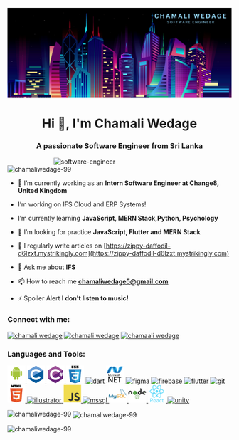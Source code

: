![logo](https://github.com/ChamaliWedage-99/ChamaliWedage-99/blob/main/black%20blue%20modern%20twitch%20banner.png)
<h1 align="center">Hi 👋, I'm Chamali Wedage</h1>
<h3 align="center">A passionate Software Engineer from Sri Lanka</h3>


<img align="right" alt="software-engineer" width="400" src="https://media.tenor.com/S59bPkT0pqcAAAAC/programming.gif"> 


<p align="left"> <img src="https://komarev.com/ghpvc/?username=chamaliwedage-99&label=Profile%20views&color=0e75b6&style=flat" alt="chamaliwedage-99" /> </p>

- 🌱 I’m currently working as an **Intern Software Engineer at Change8, United Kingdom**
  
- I’m working on IFS Cloud and ERP Systems!

- I’m currently learning **JavaScript, MERN Stack,Python, Psychology**

- 🤝 I’m looking for practice  **JavaScript, Flutter and MERN Stack**

- 📝 I regularly write articles on [https://zippy-daffodil-d6lzxt.mystrikingly.com](https://zippy-daffodil-d6lzxt.mystrikingly.com)

- 💬 Ask me about **IFS**

- 📫 How to reach me **chamaliwedage5@gmail.com**

- ⚡ Spoiler Alert **I don't listen to music!**

<h3 align="left">Connect with me:</h3>
<p align="left">
<a href="https://twitter.com/chamali wedage" target="blank"><img align="center" src="https://raw.githubusercontent.com/rahuldkjain/github-profile-readme-generator/master/src/images/icons/Social/twitter.svg" alt="chamali wedage" height="30" width="40" /></a>
<a href="https://linkedin.com/in/chamali wedage" target="blank"><img align="center" src="https://raw.githubusercontent.com/rahuldkjain/github-profile-readme-generator/master/src/images/icons/Social/linked-in-alt.svg" alt="chamali wedage" height="30" width="40" /></a>
<a href="https://fb.com/chamaali wedage" target="blank"><img align="center" src="https://raw.githubusercontent.com/rahuldkjain/github-profile-readme-generator/master/src/images/icons/Social/facebook.svg" alt="chamaali wedage" height="30" width="40" /></a>
</p>

<h3 align="left">Languages and Tools:</h3>
<p align="left"> <a href="https://developer.android.com" target="_blank" rel="noreferrer"> <img src="https://raw.githubusercontent.com/devicons/devicon/master/icons/android/android-original-wordmark.svg" alt="android" width="40" height="40"/> </a> <a href="https://www.cprogramming.com/" target="_blank" rel="noreferrer"> <img src="https://raw.githubusercontent.com/devicons/devicon/master/icons/c/c-original.svg" alt="c" width="40" height="40"/> </a> <a href="https://www.w3schools.com/cs/" target="_blank" rel="noreferrer"> <img src="https://raw.githubusercontent.com/devicons/devicon/master/icons/csharp/csharp-original.svg" alt="csharp" width="40" height="40"/> </a> <a href="https://www.w3schools.com/css/" target="_blank" rel="noreferrer"> <img src="https://raw.githubusercontent.com/devicons/devicon/master/icons/css3/css3-original-wordmark.svg" alt="css3" width="40" height="40"/> </a> <a href="https://dart.dev" target="_blank" rel="noreferrer"> <img src="https://www.vectorlogo.zone/logos/dartlang/dartlang-icon.svg" alt="dart" width="40" height="40"/> </a> <a href="https://dotnet.microsoft.com/" target="_blank" rel="noreferrer"> <img src="https://raw.githubusercontent.com/devicons/devicon/master/icons/dot-net/dot-net-original-wordmark.svg" alt="dotnet" width="40" height="40"/> </a> <a href="https://www.figma.com/" target="_blank" rel="noreferrer"> <img src="https://www.vectorlogo.zone/logos/figma/figma-icon.svg" alt="figma" width="40" height="40"/> </a> <a href="https://firebase.google.com/" target="_blank" rel="noreferrer"> <img src="https://www.vectorlogo.zone/logos/firebase/firebase-icon.svg" alt="firebase" width="40" height="40"/> </a> <a href="https://flutter.dev" target="_blank" rel="noreferrer"> <img src="https://www.vectorlogo.zone/logos/flutterio/flutterio-icon.svg" alt="flutter" width="40" height="40"/> </a> <a href="https://git-scm.com/" target="_blank" rel="noreferrer"> <img src="https://www.vectorlogo.zone/logos/git-scm/git-scm-icon.svg" alt="git" width="40" height="40"/> </a> <a href="https://www.w3.org/html/" target="_blank" rel="noreferrer"> <img src="https://raw.githubusercontent.com/devicons/devicon/master/icons/html5/html5-original-wordmark.svg" alt="html5" width="40" height="40"/> </a> <a href="https://www.adobe.com/in/products/illustrator.html" target="_blank" rel="noreferrer"> <img src="https://www.vectorlogo.zone/logos/adobe_illustrator/adobe_illustrator-icon.svg" alt="illustrator" width="40" height="40"/> </a> <a href="https://developer.mozilla.org/en-US/docs/Web/JavaScript" target="_blank" rel="noreferrer"> <img src="https://raw.githubusercontent.com/devicons/devicon/master/icons/javascript/javascript-original.svg" alt="javascript" width="40" height="40"/> </a> <a href="https://www.microsoft.com/en-us/sql-server" target="_blank" rel="noreferrer"> <img src="https://www.svgrepo.com/show/303229/microsoft-sql-server-logo.svg" alt="mssql" width="40" height="40"/> </a> <a href="https://www.mysql.com/" target="_blank" rel="noreferrer"> <img src="https://raw.githubusercontent.com/devicons/devicon/master/icons/mysql/mysql-original-wordmark.svg" alt="mysql" width="40" height="40"/> </a> <a href="https://nodejs.org" target="_blank" rel="noreferrer"> <img src="https://raw.githubusercontent.com/devicons/devicon/master/icons/nodejs/nodejs-original-wordmark.svg" alt="nodejs" width="40" height="40"/> </a> <a href="https://reactjs.org/" target="_blank" rel="noreferrer"> <img src="https://raw.githubusercontent.com/devicons/devicon/master/icons/react/react-original-wordmark.svg" alt="react" width="40" height="40"/> </a> <a href="https://unity.com/" target="_blank" rel="noreferrer"> <img src="https://www.vectorlogo.zone/logos/unity3d/unity3d-icon.svg" alt="unity" width="40" height="40"/> </a> </p>

<p><img align="left" src="https://github-readme-stats.vercel.app/api/top-langs?username=chamaliwedage-99&show_icons=true&locale=en&layout=compact" alt="chamaliwedage-99" /></p>

<p>&nbsp;<img align="center" src="https://github-readme-stats.vercel.app/api?username=chamaliwedage-99&show_icons=true&locale=en" alt="chamaliwedage-99" /></p>

<p><img align="center" src="https://github-readme-streak-stats.herokuapp.com/?user=chamaliwedage-99&" alt="chamaliwedage-99" /></p>
